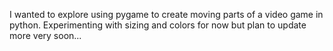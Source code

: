I wanted to explore using pygame to create moving parts of a video game in python. Experimenting with sizing and colors for now but plan to update more very soon...
